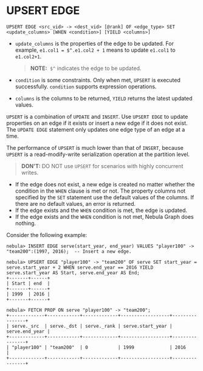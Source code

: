 # UPSERT EDGE

```ngql
UPSERT EDGE <src_vid> -> <dest_vid> [@rank] OF <edge_type> SET <update_columns> [WHEN <condition>] [YIELD <columns>]
```

- `update_columns` is the properties of the edge to be updated. For example, `e1.col1 = $^.e1.col2 + 1` means to update `e1.col1` to `e1.col2+1`.

    > **NOTE:**  `$^` indicates the edge to be updated.

- `condition` is some constraints. Only when met, `UPSERT` is executed successfully. `condition` supports expression operations.
- `columns` is the columns to be returned, `YIELD` returns the latest updated values.

`UPSERT` is a combination of `UPDATE` and `INSERT`.  Use `UPSERT EDGE` to update properties on an edge if it exists or insert a new edge if it does not exist. The `UPDATE EDGE` statement only updates one edge type of an edge at a time.

The performance of `UPSERT` is much lower than that of `INSERT`, because `UPSERT` is a read-modify-write serialization operation at the partition level.

>**DON'T:** DO NOT use `UPSERT` for scenarios with highly concurrent writes.

- If the edge does not exist, a new edge is created no matter whether the condition in the `WHEN` clause is met or not. The property columns not specified by the `SET` statement use the default values of the columns. If there are no default values, an error is returned.
- If the edge exists and the `WHEN` condition is met, the edge is updated.
- If the edge exists and the `WHEN` condition is not met, Nebula Graph does nothing.

Consider the following example:

```ngql
nebula> INSERT EDGE serve(start_year, end_year) VALUES "player100" -> "team200":(1997, 2016);  -- Insert a new edge.

nebula> UPSERT EDGE "player100" -> "team200" OF serve SET start_year = serve.start_year + 2 WHEN serve.end_year == 2016 YIELD serve.start_year AS Start, serve.end_year AS End;
+-------+------+
| Start | end  |
+-------+------+
| 1999  | 2016 |
+-------+------+

nebula> FETCH PROP ON serve "player100" -> "team200";
+-------------+------------+-------------+------------------+----------------+
| serve._src  | serve._dst | serve._rank | serve.start_year | serve.end_year |
+-------------+------------+-------------+------------------+----------------+
| "player100" | "team200"  | 0           | 1999             | 2016           |
+-------------+------------+-------------+------------------+----------------+
```
